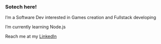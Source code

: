 <h3>Sotech here!</h3>

<p>I’m a Software Dev interested in Games creation and Fullstack developing</p>

<p>I’m currently learning Node.js</p>

Reach me at my <a href="https://www.linkedin.com/in/german-sommariva-65683217b/">LinkedIn</a>
